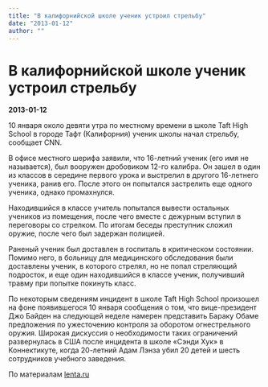 ```yaml
---
title: "В калифорнийской школе ученик устроил стрельбу"
date: "2013-01-12"
author: ""
---
```


# В калифорнийской школе ученик устроил стрельбу

**2013-01-12** 

10 января около девяти утра по местному времени в школе Taft High School в городе Тафт (Калифорния) ученик школы начал стрельбу, сообщает CNN.

В офисе местного шерифа заявили, что 16-летний ученик (его имя не называется), был вооружен дробовиком 12-го калибра. Он зашел в один из классов в середине первого урока и выстрелил в другого 16-летнего ученика, ранив его. После этого он попытался застрелить еще одного ученика, однако промахнулся.

Находившийся в классе учитель попытался вывести остальных учеников из помещения, после чего вместе с дежурным вступил в переговоры со стрелком. По итогам беседы преступник сложил оружие, после чего был задержан полицией.

Раненый ученик был доставлен в госпиталь в критическом состоянии. Помимо него, в больницу для медицинского обследования были доставлены ученик, в которого стрелял, но не попал стреляющий подросток, и еще один находившийся в классе ученик, получивший травму при попытке покинуть класс.

По некоторым сведениям инцидент в школе Taft High School произошел на фоне появившегося 10 января сообщения о том, что вице-президент Джо Байден на следующей неделе намерен представить Бараку Обаме предложения по ужесточению контроля за оборотом огнестрельного оружия. Широкая дискуссия о необходимости таких ограничений развернулась в США после инцидента в школе «Сэнди Хук» в Коннектикуте, когда 20-летний Адам Лэнза убил 20 детей и шесть сотрудников учебного заведения.

По материалам [lenta.ru](http://lenta.ru/)